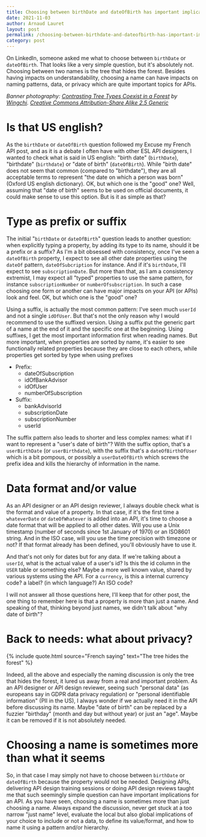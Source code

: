 ```yaml
---
title: Choosing between birthDate and dateOfBirth has important implications for your API
date: 2021-11-03
author: Arnaud Lauret
layout: post
permalink: /choosing-between-birthdate-and-dateofbirth-has-important-implications-for-your-api/
category: post
---
```


On LinkedIn, someone asked me what to choose between `birthDate` or `dateOfBirth`.
That looks like a very simple question, but it's absolutely not.
Choosing between two names is the tree that hides the forest.
Besides having impacts on understandability, choosing a name can have impacts on naming patterns, data, or privacy which are quite important topics for APIs. 
<!--more-->

_Banner photography: [Contrasting Tree Types Coexist in a Forest](https://commons.wikimedia.org/wiki/File:Contrasting_Tree_Types_Coexist_in_a_Forest.jpg) by [Wingchi](https://commons.wikimedia.org/wiki/User:Wingchi). [Creative Commons Attribution-Share Alike 2.5 Generic](https://creativecommons.org/licenses/by-sa/2.5/deed.en)_

# Is that US english?

As the `birthDate` or `dateOfBirth` question followed my Excuse my French API post, and as it is a debate I often have with other ESL API designers, I wanted to check what is said in US english: "birth date" (`birthDate`), "birthdate" (`birthdate`) or "date of birth" (`dateOfBirth`).
While "birth date" does not seem that common (compared to "birthdate"), they are all acceptable terms to represent "the date on which a person was born" (Oxford US english dictionary).
OK, but which one is the "good" one?
Well, assuming that "date of birth" seems to be used on official documents, it could make sense to use this option.
But is it as simple as that?

# Type as prefix or suffix

The initial "`birthDate` or `dateOfBirth`" question leads to another question: when explicitly typing a property, by adding its type to its name, should it be a prefix or a suffix?
As I'm a bit obsessed with consistency, once I've seen a `dateOfBirth` property, I expect to see all other date properties using the `dateOf` pattern, `dateOfSubcription` for instance.
And if it's `birthDate`, I'll expect to see `subscriptionDate`.
But more than that, as I am a consistency extremist, I may expect all "typed" properties to use the same pattern, for instance `subscriptionNumber` or `numberOfsubscription`.
In such a case choosing one form or another can have major impacts on your API (or APIs) look and feel.
OK, but which one is the "good" one?

Using a suffix, is actually the most common pattern: I've seen much `userId` and not a single `idOfUser`.
But that's not the only reason why I would recommend to use the suffixed version.
Using a suffix put the generic part of a name at the end of it and the specific one at the beginning.
Using suffixes, I get the most important information first when reading names.
But more important, when properties are sorted by name, it's easier to see functionally related properties because they are close to each others, while properties get sorted by type when using prefixes

- Prefix:
    - dateOfSubscription
    - idOfBankAdvisor 
    - idOfUser
    - numberOfSubscription
- Suffix:
    - bankAdvisorId
    - subscriptionDate
    - subscriptionNumber
    - userId

The suffix pattern also leads to shorter and less complex names: what if I want to represent a "user's date of birth"?
With the suffix option, that's a `userBirthDate` (or `userBirthdate`), with the suffix that's a `dateOfBirthOfUser` which is a bit pompous, or possibly a `userDateOfBirth` which screws the prefix idea and kills the hierarchy of information in the name.

# Data format and/or value

As an API designer or an API design reviewer, I always double check what is the format and value of a property.
In that case, if it's the first time a `whateverDate` or `dateOfWhatever` is added into an API, it's time to choose a date format that will be applied to all other dates.
Will you use a Unix timestamp (number of seconds since 1st January of 1970) or an ISO8601 string.
And in the ISO case, will you use the time precision with timezone or not?
If that format already has been defined, you'll obviously have to use it.

And that's not only for dates but for any data.
If we're talking about a `userId`, what is the actual value of a user's id?
Is this the id column in the `USER` table or something else?
Maybe a more well known value, shared by various systems using the API.
For a `currency`, is this a internal currency code? a label? (in which language?) An ISO code?

I will not answer all those questions here, I'll keep that for other post, the one thing to remember here is that a property is more than just a name.
And speaking of that, thinking beyond just names, we didn't talk about "why date of birth"?

# Back to needs: what about privacy?

{% include quote.html 
    source="French saying"
    text="The tree hides the forest" %}

Indeed, all the above and especially the naming discussion is only the tree that hides the forest, it lured us away from a real and important problem.
As an API designer or API design reviewer, seeing such "personal data" (as europeans say in GDPR data privacy regulation) or "personal identifiable information" (PII in the US), I always wonder if we actually need it in the API before discussing its name.
Maybe "date of birth" can be replaced by a fuzzier "birthday" (month and day but without year) or just an "age".
Maybe it can be removed if it is not absolutely needed.

# Choosing a name is sometimes more than what it seems

So, in that case I may simply not have to choose between `birthDate` or `dateOfBirth` because the property would not be needed.
Designing APIs, delivering API design training sessions or doing API design reviews taught me that such seemingly simple question can have important implications for an API.
As you have seen, choosing a name is sometimes more than just choosing a name.
Always expand the discussion, never get stuck at a too narrow "just name" level, evaluate the local but also global implications of your choice to include or not a data, to define its value/format, and how to name it using a pattern and/or hierarchy.

